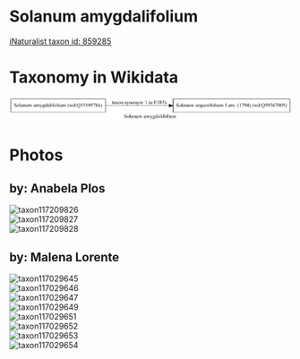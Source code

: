 
Solanum amygdalifolium
======================
  
[iNaturalist taxon id: 859285](https://www.inaturalist.org/taxa/859285)
# Taxonomy in Wikidata
  
![Solanum amygdalifolium](../wikidata_schemas/Solanum_amygdalifolium.gv.png)
# Photos

## by: Anabela Plos
  
![taxon117209826](https://inaturalist-open-data.s3.amazonaws.com/photos/125536270/medium.jpeg)  
![taxon117209827](https://inaturalist-open-data.s3.amazonaws.com/photos/125536323/medium.jpeg)  
![taxon117209828](https://inaturalist-open-data.s3.amazonaws.com/photos/125536229/medium.jpeg)
## by: Malena Lorente
  
![taxon117029645](https://inaturalist-open-data.s3.amazonaws.com/photos/125352184/medium.jpg)  
![taxon117029646](https://inaturalist-open-data.s3.amazonaws.com/photos/125352247/medium.jpg)  
![taxon117029647](https://inaturalist-open-data.s3.amazonaws.com/photos/125352289/medium.jpg)  
![taxon117029649](https://inaturalist-open-data.s3.amazonaws.com/photos/125352340/medium.jpg)  
![taxon117029651](https://inaturalist-open-data.s3.amazonaws.com/photos/125352410/medium.jpg)  
![taxon117029652](https://inaturalist-open-data.s3.amazonaws.com/photos/125352127/medium.jpg)  
![taxon117029653](https://inaturalist-open-data.s3.amazonaws.com/photos/125351709/medium.jpg)  
![taxon117029654](https://inaturalist-open-data.s3.amazonaws.com/photos/125351796/medium.jpg)